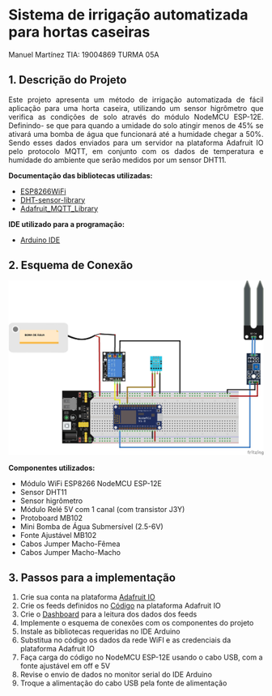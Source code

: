 # Sistema de irrigação automatizada para hortas caseiras

Manuel Martínez TIA: 19004869 TURMA 05A

## 1. Descrição do Projeto
<p style='text-align: justify;'>Este projeto apresenta um método de irrigação automatizada de fácil aplicação para uma horta caseira, utilizando um sensor higrômetro que verifica as condições de solo através do módulo NodeMCU ESP-12E.  Definindo- se que para quando a umidade do solo atingir menos de 45% se ativará uma bomba de água que funcionará até a humidade chegar a 50%. Sendo esses dados enviados para um servidor na plataforma Adafruit IO pelo protocolo MQTT, em conjunto com os dados de temperatura e humidade do ambiente que serão medidos por um sensor DHT11.</p>


**Documentação das bibliotecas utilizadas:**
- [ESP8266WiFi](https://arduino-esp8266.readthedocs.io/en/latest/esp8266wifi/readme.html)
- [DHT-sensor-library](https://github.com/adafruit/DHT-sensor-library)
- [Adafruit_MQTT_Library](https://github.com/adafruit/Adafruit_MQTT_Library)

**IDE utilizado para a programação:**
- [Arduino IDE](https://www.arduino.cc/en/software)

## 2. Esquema de Conexão

![Esquema de conexão fritzing](./doc/esquema_de_conexao.jpg)

**Componentes utilizados:**
- Módulo WiFi ESP8266 NodeMCU ESP-12E
- Sensor DHT11
- Sensor higrômetro
- Módulo Relé 5V com 1 canal (com transistor J3Y)
- Protoboard MB102
- Mini Bomba de Água Submersível (2.5-6V)
- Fonte Ajustável MB102
- Cabos Jumper Macho-Fêmea
- Cabos Jumper Macho-Macho

## 3. Passos para a implementação
1. Crie sua conta na plataforma [Adafruit IO](https://io.adafruit.com/)
2. Crie os feeds definidos no [Código](./src/horta_iot.ino) na plataforma Adafruit IO
3. Crie o [Dashboard](./doc/dashboard_adafruit_io.png) para a leitura dos dados dos feeds
4. Implemente o esquema de conexões com os componentes do projeto
5. Instale as bibliotecas requeridas no IDE Arduino
6. Substitua no código os dados da rede WiFI e as credenciais da plataforma Adafruit IO
7. Faça carga do código no NodeMCU ESP-12E usando o cabo USB, com a fonte ajustável em off e 5V
8. Revise o envio de dados no monitor serial do IDE Arduino
9. Troque a alimentação do cabo USB pela fonte de alimentação
